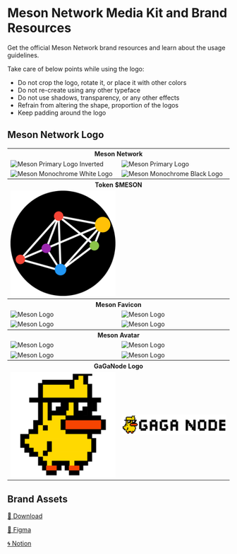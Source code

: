 # Meson Network Media Kit and Brand Resources

Get the official Meson Network brand resources and learn about the usage guidelines.

Take care of below points while using the logo:

- Do not crop the logo, rotate it, or place it with other colors
- Do not re-create using any other typeface
- Do not use shadows, transparency, or any other effects
- Refrain from altering the shape, proportion of the logos
- Keep padding around the logo

## Meson Network Logo

<table>
  <tbody>
    <tr>
      <th colspan="2">Meson Network</th>
    </tr>
    <tr>
    <td><img src="./brand-assets/Meson-Logo/meson-logo-inverted.svg" alt="Meson Primary Logo Inverted" width="250"/></td>
    <td ><img src="./brand-assets/Meson-Logo/meson-logo.svg" alt="Meson Primary Logo" width="250"/></td>
    <tr>
    <td ><img src="./brand-assets/Meson-Logo/meson-logo-monotone-white.svg" alt="Meson Monochrome White Logo" width="250"/></td>
    <td ><img src="./brand-assets/Meson-Logo/meson-logo-monotone-black.svg" alt="Meson Monochrome Black Logo" width="250"/></td>
    </tr>
    <tr>
      <th colspan="2">Token $MESON</th>
    </tr>
    <tr>
    <td><img src="./brand-assets/Meson-Token/meson-token-icon.svg" alt="Meson Logo" width="250"/></td>
    <tr>
    <tr>
      <th colspan="2">Meson Favicon</th>
    </tr>
    <tr>
    <td><img src="./brand-assets/Meson-Favicon/meson-favicon.svg" alt="Meson Logo" width="250"/></td>
    <td><img src="./brand-assets/Meson-Favicon/meson-favicon-inverted.svg" alt="Meson Logo" width="250"/></td>
    <tr>
    <td ><img src="./brand-assets/Meson-Favicon/meson-favicon-monotone-black.svg" alt="Meson Logo" width="250"/></td>
    <td ><img src="./brand-assets/Meson-Favicon/meson-favicon-monotone-white.svg" alt="Meson Logo" width="250"/></td>
    </tr>
    <tr>
      <th colspan="2">Meson Avatar</th>
    </tr>
    <tr>
    <td><img src="./brand-assets/Meson-Avatar/meson-avatar.svg" alt="Meson Logo" width="250"/></td>
    <td><img src="./brand-assets/Meson-Avatar/meson-avatar-inverted.svg" alt="Meson Logo" width="250"/></td>
    <tr>
    <td ><img src="./brand-assets/Meson-Avatar/meson-avatar-monotone-white.svg" alt="Meson Logo" width="250"/></td>
    <td><img src="./brand-assets/Meson-Avatar/meson-avatar-monotone-black.svg" alt="Meson Logo" width="250"/></td>
    </tr>
        <tr>
      <th colspan="2">GaGaNode Logo</th>
    </tr>
    <tr>
    <td><img src="./brand-assets/GaGaNode/gaganode-favicon.svg" alt="Meson Logo" width="250"/></td>
    <td><img src="./brand-assets/GaGaNode/gaganode.svg" alt="Meson Logo" width="250"/></td>
    </tr>
  </tbody>
</table>

## Brand Assets

[📂 Download](https://github.com/daqnext/brand-kit/releases/download/1.5/meson-media-kit-1.5.1.zip)

[🤖 Figma](https://www.figma.com/file/GRn2fxGrsJS1ggaus4T3Rv?embed_host=notion&kind=&node-id=5%3A180&viewer=1)

[🌀 Notion](https://mesonnetwork.notion.site/Meson-Network-Brand-Resources-309319eabba64e9f8e18c22b558afd87)